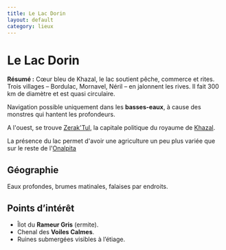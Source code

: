 ```yaml
---
title: Le Lac Dorin
layout: default
category: lieux
---
```

# Le Lac Dorin

**Résumé :** Cœur bleu de Khazal, le lac soutient pêche, commerce et rites. Trois villages – Bordulac, Mornavel, Néril – en jalonnent les rives. Il fait 300 km de diamètre et est quasi circulaire.

Navigation possible uniquement dans les **basses-eaux**, à cause des monstres qui hantent les profondeurs.

A l'ouest, se trouve [Zerak'Tul](../villes/zeraktul.md), la capitale politique du royaume de [Khazal](../royaumes/khazal.md).

La présence du lac permet d'avoir une agriculture un peu plus variée que sur le reste de l'[Onalpita](../regions/onalpita.md)

## Géographie
Eaux profondes, brumes matinales, falaises par endroits.

## Points d’intérêt
- Îlot du **Rameur Gris** (ermite).
- Chenal des **Voiles Calmes**.
- Ruines submergées visibles à l’étiage.

